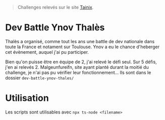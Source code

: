 > Challenges relevés sur le site [Tainix](https://tainix.fr/challenges).

# Dev Battle Ynov Thalès

Thalès a organisé, comme tout les ans une battle de dev nationale dans toute la France et notament sur Toulouse. Ynov a eu le chance d'heberger cet évènement, auquel j'ai pu participer.

Bien qu'on puisse être en équipe de 2, j'ai relevé le défi seul. Sur 5 défis, j'en ai relevés 2. 
Malgeunfureifn, site ayant planté durant la moitié du challenge, je n'ai pas pu vérifier leur fonctionnement... Ils sont dans le dossier `dev-battle-ynov-thales/`

# Utilisation

Les scripts sont utilisables avec `npx ts-node <filename>`
